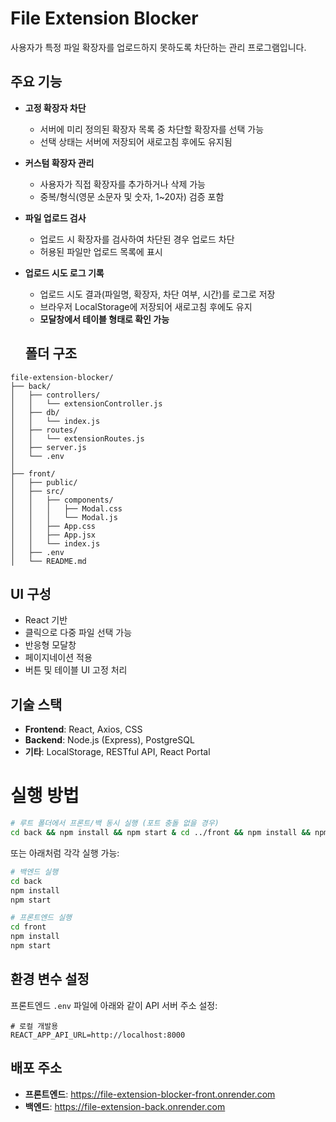 # File Extension Blocker

사용자가 특정 파일 확장자를 업로드하지 못하도록 차단하는 관리 프로그램입니다.

## 주요 기능

- **고정 확장자 차단**
  - 서버에 미리 정의된 확장자 목록 중 차단할 확장자를 선택 가능
  - 선택 상태는 서버에 저장되어 새로고침 후에도 유지됨

- **커스텀 확장자 관리**
  - 사용자가 직접 확장자를 추가하거나 삭제 가능
  - 중복/형식(영문 소문자 및 숫자, 1~20자) 검증 포함

- **파일 업로드 검사**
  - 업로드 시 확장자를 검사하여 차단된 경우 업로드 차단
  - 허용된 파일만 업로드 목록에 표시

- **업로드 시도 로그 기록**
  - 업로드 시도 결과(파일명, 확장자, 차단 여부, 시간)를 로그로 저장
  - 브라우저 LocalStorage에 저장되어 새로고침 후에도 유지
  - **모달창에서 테이블 형태로 확인 가능**
  
  ## 폴더 구조

```
file-extension-blocker/
├── back/
│   ├── controllers/
│   │   └── extensionController.js
│   ├── db/
│   │   └── index.js
│   ├── routes/
│   │   └── extensionRoutes.js
│   ├── server.js
│   └── .env
│
├── front/
│   ├── public/
│   ├── src/
│   │   ├── components/
│   │   │   ├── Modal.css
│   │   │   └── Modal.js
│   │   ├── App.css
│   │   ├── App.jsx
│   │   └── index.js
│   ├── .env
│   └── README.md
```

## UI 구성

- React 기반
- 클릭으로 다중 파일 선택 가능
- 반응형 모달창
- 페이지네이션 적용
- 버튼 및 테이블 UI 고정 처리

## 기술 스택

- **Frontend**: React, Axios, CSS
- **Backend**: Node.js (Express), PostgreSQL
- **기타**: LocalStorage, RESTful API, React Portal

# 실행 방법

```bash
# 루트 폴더에서 프론트/백 동시 실행 (포트 충돌 없을 경우)
cd back && npm install && npm start & cd ../front && npm install && npm start
```

또는 아래처럼 각각 실행 가능:

```bash
# 백엔드 실행
cd back
npm install
npm start

# 프론트엔드 실행
cd front
npm install
npm start
```

## 환경 변수 설정

프론트엔드 `.env` 파일에 아래와 같이 API 서버 주소 설정:

```
# 로컬 개발용
REACT_APP_API_URL=http://localhost:8000

```

## 배포 주소

- **프론트엔드**: https://file-extension-blocker-front.onrender.com  
- **백엔드**: https://file-extension-back.onrender.com
